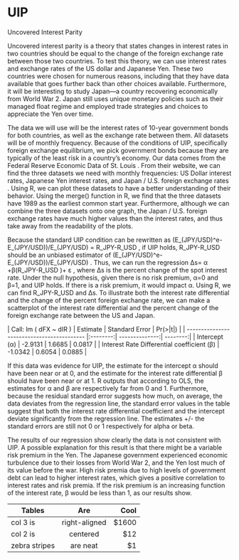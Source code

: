 # UIP
Uncovered Interest Parity

Uncovered interest parity is a theory that states changes in interest rates in two countries should be equal to the change of the foreign exchange rate between those two countries. To test this theory, we can use interest rates and exchange rates of the US dollar and Japanese Yen. These two countries were chosen for numerous reasons, including that they have data available that goes further back than other choices available. Furthermore, it will be interesting to study Japan—a country recovering economically from World War 2. Japan still uses unique monetary policies such as their managed float regime and employed trade strategies and choices to appreciate the Yen over time.

The data we will use will be the interest rates of 10-year government bonds for both countries, as well as the exchange rate between them. All datasets will be of monthly frequency. Because of the conditions of UIP, specifically foreign exchange equilibrium, we pick government bonds because they are typically of the least risk in a country’s economy. Our data comes from the Federal Reserve Economic Data of St. Louis . From their website, we can find the three datasets we need with monthly frequencies: US Dollar interest rates, Japanese Yen interest rates, and Japan / U.S. foreign exchange rates . Using R, we can plot these datasets to have a better understanding of their behavior. Using the merge() function in R, we find that the three datasets have 1989 as the earliest common start year. Furthermore, although we can combine the three datasets onto one graph, the Japan / U.S. foreign exchange rates have much higher values than the interest rates, and thus take away from the readability of the plots. 

Because the standard UIP condition can be rewritten as  (E_(JPY/USD)^e-E_(JPY/USD))/E_(JPY/USD) = R_JPY-R_USD , if UIP holds, R_JPY-R_USD should be an unbiased estimator of  (E_(JPY/USD)^e-E_(JPY/USD))/E_(JPY/USD) . Thus, we can run the regression ∆s= α +β(R_JPY-R_USD )+ ε , where ∆s is the percent change of the spot interest rate. Under the null hypothesis, given there is no risk premium, α=0 and β=1, and UIP holds. If there is a risk premium, it would impact α. Using R, we can find R_JPY-R_USD and ∆s. To illustrate both the interest rate differential and the change of the percent foreign exchange rate, we can make a scatterplot of the interest rate differential and the percent change of the foreign exchange rate between the US and Japan.


| Call: lm ( dFX ~ dIR )                     | Estimate | Standard Error | Pr(>|t|) |
| ------------------------------------------ |:--------:| --------------:| --------:|
| Intercept (α)                              | -2.9131  | 1.6685         | 0.0817   |
| Interest Rate Differential coefficient (β) | -1.0342  | 0.6054         | 0.0885   |


If this data was evidence for UIP, the estimate for the intercept α should have been near or at 0, and the estimate for the interest rate differential β should have been near or at 1. R outputs that according to OLS, the estimates for α  and β are respectively far from 0 and 1. Furthermore, because the residual standard error suggests how much, on average, the data deviates from the regression line, the standard error values in the table suggest that both the interest rate differential coefficient and the intercept deviate significantly from the regression line. The estimates +/- the standard errors are still not 0 or 1 respectively for alpha or beta. 

The results of our regression show clearly the data is not consistent with UIP. A possible explanation for this result is that there might be a variable risk premium in the Yen. The Japanese government experienced economic turbulence due to their losses from World War 2, and the Yen lost much of its value before the war. High risk premia due to high levels of government debt can lead to higher interest rates, which gives a positive correlation to interest rates and risk premia. If the risk premium is an increasing function of the interest rate, β would be less than 1, as our results show. 

| Tables        | Are           | Cool  |
| ------------- |:-------------:| -----:|
| col 3 is      | right-aligned | $1600 |
| col 2 is      | centered      |   $12 |
| zebra stripes | are neat      |    $1 |
